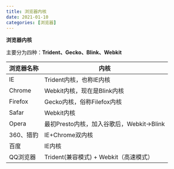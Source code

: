 ```yaml
---
title: 浏览器内核
date: 2021-01-10
categories: [浏览器]
---
```


**浏览器内核**

主要分为四种：**Trident、Gecko、Blink、Webkit**

| 浏览器名称 | 内核                                      |
| ---------- | ----------------------------------------- |
| IE         | Trident内核，也称IE内核                   |
| Chrome     | Webkit内核，现在是Blink内核               |
| Firefox    | Gecko内核，俗称Filefox内核                |
| Safar      | Webkit内核                                |
| Opera      | 最初Presto内核，加入谷歌后，Webkit->Blink |
| 360、猎豹  | IE+Chrome双内核                           |
| 百度       | IE内核                                    |
| QQ浏览器   | Trident(兼容模式) + Webkit（高速模式）    |

